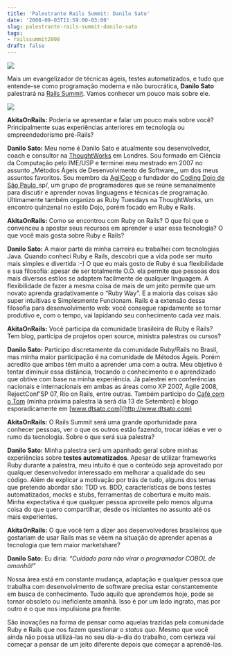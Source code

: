 ```yaml
---
title: 'Palestrante Rails Summit: Danilo Sato'
date: '2008-09-03T11:59:00-03:00'
slug: palestrante-rails-summit-danilo-sato
tags:
- railssummit2008
draft: false
---
```


[![](http://s3.amazonaws.com/akitaonrails/assets/2008/8/1/468x60.gif)](http://www.locaweb.com.br/rails)

Mais um evangelizador de técnicas ágeis, testes automatizados, e tudo que entende-se como programação moderna e não burocrática, **Danilo Sato** palestrará na [Rails Summit](http://www.locaweb.com.br/railssummit). Vamos conhecer um pouco mais sobre ele.

[![](http://s3.amazonaws.com/akitaonrails/assets/2008/9/3/Danilo.jpg)](http://www.locaweb.com.br)


 **AkitaOnRails:** Poderia se apresentar e falar um pouco mais sobre você? Principalmente suas experiências anteriores em tecnologia ou empreendedorismo pré-Rails?

**Danilo Sato:** Meu nome é Danilo Sato e atualmente sou desenvolvedor, coach e consultor na [ThoughtWorks](http://www.thoughtworks.com/) em Londres. Sou formado em Ciência da Computação pelo IME/USP e terminei meu mestrado em 2007 no assunto _Métodos Ágeis de Desenvolvimento de Software\_, um dos meus assuntos favoritos. Sou membro da [AgilCoop](http://www.agilcoop.org.br) e fundador do [Coding Dojo de São Paulo](http://groups.google.com/group/dojo)_sp/, um grupo de programadores que se reúne semanalmente para discutir e aprender novas linguagens e técnicas de programação. Ultimamente também organizo as Ruby Tuesdays na ThoughtWorks, um encontro quinzenal no estilo Dojo, porém focado em Ruby e Rails.

**AkitaOnRails:** Como se encontrou com Ruby on Rails? O que foi que o convenceu a apostar seus recursos em aprender e usar essa tecnologia? O que você mais gosta sobre Ruby e Rails?

**Danilo Sato:** A maior parte da minha carreira eu trabalhei com tecnologias Java. Quando conheci Ruby e Rails, descobri que a vida pode ser muito mais simples e divertida :-) O que eu mais gosto de Ruby é sua flexibilidade e sua filosofia: apesar de ser totalmente O.O. ela permite que pessoas dos mais diversos estilos se adaptem facilmente de qualquer linguagem. A flexibilidade de fazer a mesma coisa de mais de um jeito permite que um novato aprenda gradativamente o “Ruby Way”. E a maioria das coisas são super intuitivas e Simplesmente Funcionam. Rails é a extensão dessa filosofia para desenvolvimento web: você consegue rapidamente se tornar produtivo e, com o tempo, vai lapidando seu conhecimento cada vez mais.

**AkitaOnRails:** Você participa da comunidade brasileira de Ruby e Rails? Tem blog, participa de projetos open source, ministra palestras ou cursos?

**Danilo Sato:** Participo discretamente da comunidade Ruby/Rails no Brasil, mas minha maior participação é na comunidade de Métodos Ágeis. Porém acredito que ambas têm muito a aprender uma com a outra. Meu objetivo é tentar diminuir essa distância, trocando o conhecimento e o aprendizado que obtive com base na minha experiência. Já palestrei em conferências nacionais e internacionais em ambas as áreas como XP 2007, Agile 2008, RejectConf’SP 07, Rio on Rails, entre outras. Também participo do [Café com o Tom](http://www.treinatom.com.br/cafe-com-o-tom/) (minha próxima palestra lá será dia 13 de Setembro) e blogo esporadicamente em [www.dtsato.com](http://www.dtsato.com)

**AkitaOnRails:** O Rails Summit será uma grande oportunidade para conhecer pessoas, ver o que os outros estão fazendo, trocar idéias e ver o rumo da tecnologia. Sobre o que será sua palestra?

**Danilo Sato:** Minha palestra será um apanhado geral sobre minhas experiências sobre **testes automatizados**. Apesar de utilizar frameworks Ruby durante a palestra, meu intuito é que o conteúdo seja aproveitado por qualquer desenvolvedor interessado em melhorar a qualidade do seu código. Além de explicar a motivação por trás de tudo, alguns dos temas que pretendo abordar são: TDD vs. BDD, características de bons testes automatizados, mocks e stubs, ferramentas de cobertura e muito mais. Minha expectativa é que qualquer pessoa aproveite pelo menos alguma coisa do que quero compartilhar, desde os iniciantes no assunto até os mais experientes.

**AkitaOnRails:** O que você tem a dizer aos desenvolvedores brasileiros que gostariam de usar Rails mas se vêem na situação de aprender apenas a tecnologia que tem maior marketshare?

**Danilo Sato:** Eu diria: _“Cuidado para não virar o programador COBOL de amanhã!”_

Nossa área está em constante mudança, adaptação e qualquer pessoa que trabalha com desenvolvimento de software precisa estar constantemente em busca de conhecimento. Tudo aquilo que aprendemos hoje, pode se tornar obsoleto ou ineficiente amanhã. Isso é por um lado ingrato, mas por outro é o que nos impulsiona pra frente.

São inovações na forma de pensar como aquelas trazidas pela comunidade Ruby e Rails que nos fazem questionar o _status quo_. Mesmo que você ainda não possa utilizá-las no seu dia-a-dia do trabalho, com certeza vai começar a pensar de um jeito diferente depois que começar a aprendê-las.

